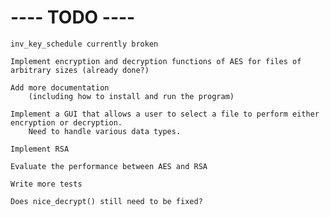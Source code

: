 # ---- TODO ---- #

	inv_key_schedule currently broken
    
    Implement encryption and decryption functions of AES for files of arbitrary sizes (already done?)
    
    Add more documentation 
    	(including how to install and run the program)
    
    Implement a GUI that allows a user to select a file to perform either encryption or decryption. 
    	Need to handle various data types.

    Implement RSA

    Evaluate the performance between AES and RSA

    Write more tests 

    Does nice_decrypt() still need to be fixed?